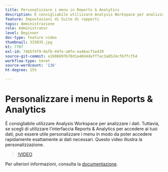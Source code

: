 ```yaml
---
title: Personalizzare i menu in Reports & Analytics
description: È consigliabile utilizzare Analysis Workspace per analizzare i dati. Tuttavia, se scegli di utilizzare l’interfaccia Reports & Analytics per accedere ai tuoi dati, può essere utile personalizzare i menu in modo da poter accedere rapidamente esattamente ai dati necessari. Questo video illustra la personalizzazione.
feature: Impostazioni di Suite di rapporti
topic: Amministrazione
role: Administrator
level: Beginner
doc-type: feature video
thumbnail: 333035.jpg
kt: 7707
exl-id: 7465f4f9-0afb-447e-a8fe-ea46ac71e439
source-git-commit: a1606697b78d1a48d4defffac3a8524cfb7fcf54
workflow-type: tm+mt
source-wordcount: '136'
ht-degree: 15%

---
```


# Personalizzare i menu in Reports &amp; Analytics

È consigliabile utilizzare Analysis Workspace per analizzare i dati. Tuttavia, se scegli di utilizzare l’interfaccia Reports &amp; Analytics per accedere ai tuoi dati, può essere utile personalizzare i menu in modo da poter accedere rapidamente esattamente ai dati necessari. Questo video illustra la personalizzazione.

>[!VIDEO](https://video.tv.adobe.com/v/333035/?quality=12&learn=on)

Per ulteriori informazioni, consulta la [documentazione](https://experienceleague.adobe.com/docs/analytics/admin/admin-tools/customize-menus.html).
